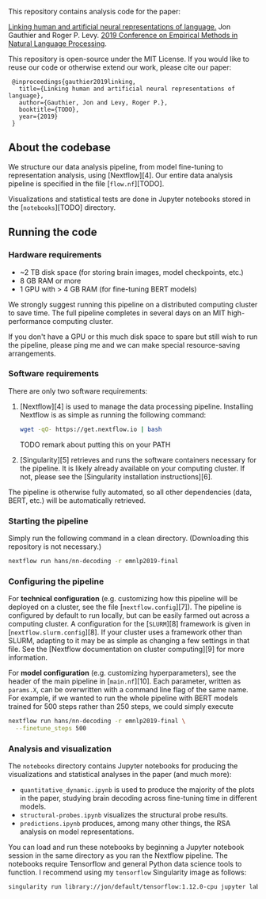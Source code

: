 This repository contains analysis code for the paper:

[Linking human and artificial neural representations of language.][3] Jon
Gauthier and Roger P. Levy. [2019 Conference on Empirical Methods in Natural
Language Processing][2].

This repository is open-source under the MIT License. If you would like to
reuse our code or otherwise extend our work, please cite our paper:

     @inproceedings{gauthier2019linking,
       title={Linking human and artificial neural representations of language},
       author={Gauthier, Jon and Levy, Roger P.},
       booktitle={TODO},
       year={2019}
     }

## About the codebase

We structure our data analysis pipeline, from model fine-tuning to
representation analysis, using [Nextflow][4]. Our entire data analysis pipeline
is specified in the file [`flow.nf`][TODO].

Visualizations and statistical tests are done in Jupyter notebooks stored in
the [`notebooks`][TODO] directory.

## Running the code

### Hardware requirements

- ~2 TB disk space (for storing brain images, model checkpoints, etc.)
- 8 GB RAM or more
- 1 GPU with > 4 GB RAM (for fine-tuning BERT models)

We strongly suggest running this pipeline on a distributed computing cluster to
save time. The full pipeline completes in several days on an MIT
high-performance computing cluster.

If you don't have a GPU or this much disk space to spare but still wish to run
the pipeline, please ping me and we can make special resource-saving
arrangements.

### Software requirements

There are only two software requirements:

1. [Nextflow][4] is used to manage the data processing pipeline. Installing
   Nextflow is as simple as running the following command:

   ```bash
   wget -qO- https://get.nextflow.io | bash
   ```

   TODO remark about putting this on your PATH
2. [Singularity][5] retrieves and runs the software containers necessary for
   the pipeline. It is likely already available on your computing cluster. If
   not, please see the [Singularity installation instructions][6].

The pipeline is otherwise fully automated, so all other dependencies
(data, BERT, etc.) will be automatically retrieved.

### Starting the pipeline

Simply run the following command in a clean directory.
(Downloading this repository is not necessary.)

```bash
nextflow run hans/nn-decoding -r emnlp2019-final
```

### Configuring the pipeline

For **technical configuration** (e.g. customizing how this pipeline will be deployed on a cluster, see the file [`nextflow.config`][7]). The pipeline is configured by default to run locally, but can be easily farmed out across a computing cluster.
A configuration for the [`SLURM`][8] framework is given in [`nextflow.slurm.config`][8]. If your cluster uses a framework other than SLURM, adapting to it may be as simple as changing a few settings in that file. See the [Nextflow documentation on cluster computing][9] for more information.

For **model configuration** (e.g. customizing hyperparameters), see the header
of the main pipeline in [`main.nf`][10]. Each parameter, written as `params.X`,
can be overwritten with a command line flag of the same name. For example, if
we wanted to run the whole pipeline with BERT models trained for 500 steps
rather than 250 steps, we could simply execute

```bash
nextflow run hans/nn-decoding -r emnlp2019-final \
  --finetune_steps 500
```

### Analysis and visualization

The `notebooks` directory contains Jupyter notebooks for producing the
visualizations and statistical analyses in the paper (and much more):

- `quantitative_dynamic.ipynb` is used to produce the majority of the plots in
  the paper, studying brain decoding across fine-tuning time in different
  models.
- `structural-probes.ipynb` visualizes the structural probe results.
- `predictions.ipynb` produces, among many other things, the RSA analysis on
  model representations.

You can load and run these notebooks by beginning a Jupyter notebook session in
the same directory as you ran the Nextflow pipeline. The notebooks require
Tensorflow and general Python data science tools to function. I recommend using
my `tensorflow` Singularity image as follows:

```bash
singularity run library://jon/default/tensorflow:1.12.0-cpu jupyter lab
```


[1]: https://doi.org/10.1038/s41467-018-03068-4
[2]: TODO
[3]: TODO
